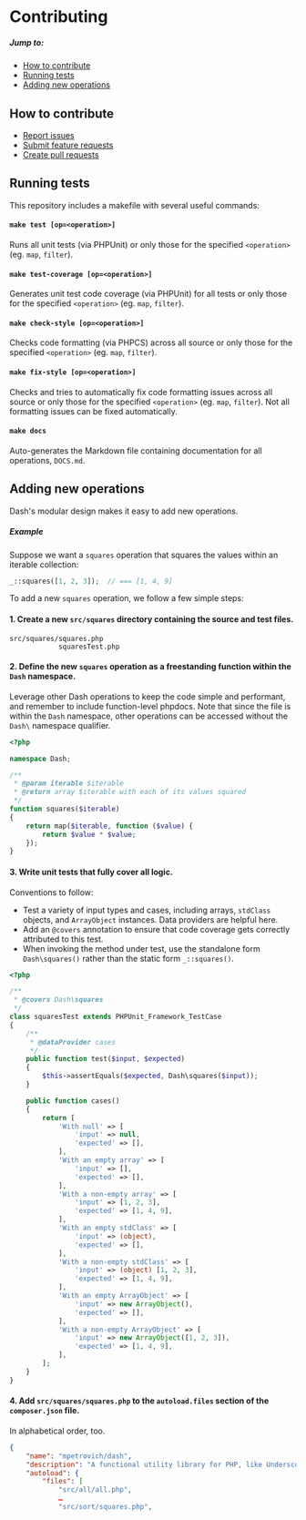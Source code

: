 Contributing
===

##### Jump to:
- [How to contribute](#how-to-contribute)
- [Running tests](#running-tests)
- [Adding new operations](#adding-new-operations)


How to contribute
---
- [Report issues](https://github.com/mpetrovich/Dash/issues)
- [Submit feature requests](https://github.com/mpetrovich/Dash/issues)
- [Create pull requests](https://github.com/mpetrovich/Dash/pulls)


Running tests
---
This repository includes a makefile with several useful commands:

#### `make test [op=<operation>]`
Runs all unit tests (via PHPUnit) or only those for the specified `<operation>` (eg. `map`, `filter`).

#### `make test-coverage [op=<operation>]`
Generates unit test code coverage (via PHPUnit) for all tests or only those for the specified `<operation>` (eg. `map`, `filter`).

#### `make check-style [op=<operation>]`
Checks code formatting (via PHPCS) across all source or only those for the specified `<operation>` (eg. `map`, `filter`).

#### `make fix-style [op=<operation>]`
Checks and tries to automatically fix code formatting issues across all source or only those for the specified `<operation>` (eg. `map`, `filter`). Not all formatting issues can be fixed automatically.

#### `make docs`
Auto-generates the Markdown file containing documentation for all operations, `DOCS.md`.


Adding new operations
---
Dash's modular design makes it easy to add new operations.

##### Example
Suppose we want a `squares` operation that squares the values within an iterable collection:

```php
_::squares([1, 2, 3]);  // === [1, 4, 9]
```

To add a new `squares` operation, we follow a few simple steps:

#### 1. Create a new `src/squares` directory containing the source and test files.

```
src/squares/squares.php
            squaresTest.php
```

#### 2. Define the new `squares` operation as a freestanding function within the `Dash` namespace.

Leverage other Dash operations to keep the code simple and performant, and remember to include function-level phpdocs. Note that since the file is within the `Dash` namespace, other operations can be accessed without the `Dash\` namespace qualifier.

```php
<?php

namespace Dash;

/**
 * @param iterable $iterable
 * @return array $iterable with each of its values squared
 */
function squares($iterable)
{
	return map($iterable, function ($value) {
		return $value * $value;
	});
}
```

#### 3. Write unit tests that fully cover all logic.

Conventions to follow:
- Test a variety of input types and cases, including arrays, `stdClass` objects, and `ArrayObject` instances. Data providers are helpful here.
- Add an `@covers` annotation to ensure that code coverage gets correctly attributed to this test.
- When invoking the method under test, use the standalone form `Dash\squares()` rather than the static form `_::squares()`.

```php
<?php

/**
 * @covers Dash\squares
 */
class squaresTest extends PHPUnit_Framework_TestCase
{
	/**
	 * @dataProvider cases
	 */
	public function test($input, $expected)
	{
		$this->assertEquals($expected, Dash\squares($input));
	}

	public function cases()
	{
		return [
			'With null' => [
				'input' => null,
				'expected' => [],
			],
			'With an empty array' => [
				'input' => [],
				'expected' => [],
			],
			'With a non-empty array' => [
				'input' => [1, 2, 3],
				'expected' => [1, 4, 9],
			],
			'With an empty stdClass' => [
				'input' => (object),
				'expected' => [],
			],
			'With a non-empty stdClass' => [
				'input' => (object) [1, 2, 3],
				'expected' => [1, 4, 9],
			],
			'With an empty ArrayObject' => [
				'input' => new ArrayObject(),
				'expected' => [],
			],
			'With a non-empty ArrayObject' => [
				'input' => new ArrayObject([1, 2, 3]),
				'expected' => [1, 4, 9],
			],
		];
	}
}
```

#### 4. Add `src/squares/squares.php` to the `autoload.files` section of the `composer.json` file.

In alphabetical order, too.

```json
{
	"name": "mpetrovich/dash",
	"description": "A functional utility library for PHP, like Underscore and Lodash",
	"autoload": {
		"files": [
			"src/all/all.php",
			…
			"src/sort/squares.php",
```
